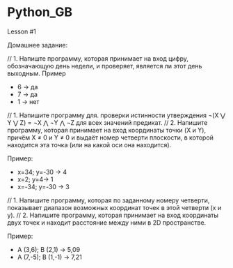 # Python_GB

Lesson #1 

Домашнее задание:

// 1. Напиште программу, которая принимает на вход цифру, обозначающую день недели, и проверяет, является ли этот день выходным.
Пример

- 6 -> да
- 7 -> да
- 1 -> нет

// 1. Напишите программу для. проверки истинности утверждения ¬(X ⋁ Y ⋁ Z) = ¬X ⋀ ¬Y ⋀ ¬Z для всех значений предикат.
// 2. Напишите программу, которая принимает на вход координаты точки (X и Y), причём X ≠ 0 и Y ≠ 0 и выдаёт номер четверти плоскости, в которой находится эта точка (или на какой оси она находится).

Пример:

- x=34; y=-30 -> 4
- x=2; y=4-> 1
- x=-34; y=-30 -> 3

// 1. Напишите программу, которая по заданному номеру четверти, показывает диапазон возможных координат точек в этой четверти (x и y).
// 2. Напишите программу, которая принимает на вход координаты двух точек и находит расстояние между ними в 2D пространстве.

Пример:

- A (3,6); B (2,1) -> 5,09
- A (7,-5); B (1,-1) -> 7,21
